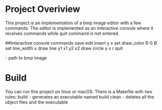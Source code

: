 # Project Overiview
This project is an implementation of a bmp image editor with a few commands.
The editor is implemented as an interactive console where it receives commands
while quit command is not entered.

##Interactive console commands
save <path>
edit <path>
insert <path> y x
set draw_color R G B
set line_width x
draw line y1 x1 y2 x2
draw circle y x r
quit

<path> - path to bmp image


# Build 
You can run this project on linux or macOS. There is a Makefile with two rules:
build - generates an executable named build
clean - deletes all the object files and the executable
